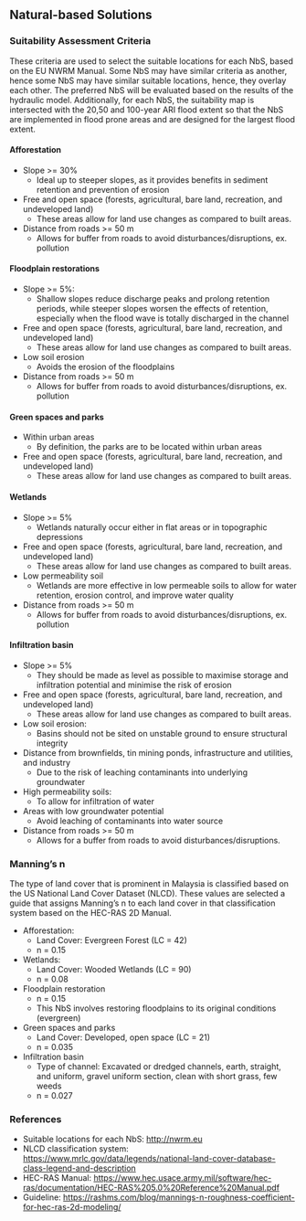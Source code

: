 ## Natural-based Solutions

### Suitability Assessment Criteria

These criteria are used to select the suitable locations for each NbS, based on the EU NWRM Manual. Some NbS may have similar criteria as another, hence some NbS may have similar suitable locations, hence, they overlay each other. The preferred NbS will be evaluated based on the results of the hydraulic model. Additionally, for each NbS, the suitability map is intersected with the 20,50 and 100-year ARI flood extent so that the NbS are implemented in flood prone areas and are designed for the largest flood extent. 
 
#### Afforestation

* Slope >= 30%
  * Ideal up to steeper slopes, as it provides benefits in sediment retention and prevention of erosion
* Free and open space (forests, agricultural, bare land, recreation, and undeveloped land)
  * These areas allow for land use changes as compared to built areas.
* Distance from roads >= 50 m
  * Allows for buffer from roads to avoid disturbances/disruptions, ex. pollution

#### Floodplain restorations

* Slope >= 5%:
  * Shallow slopes reduce discharge peaks and prolong retention periods, while steeper slopes worsen the effects of retention, especially when the flood wave is totally discharged in the channel
* Free and open space (forests, agricultural, bare land, recreation, and undeveloped land)
  * These areas allow for land use changes as compared to built areas.
* Low soil erosion
  * Avoids the erosion of the floodplains
* Distance from roads >= 50 m
  * Allows for buffer from roads to avoid disturbances/disruptions, ex. pollution

#### Green spaces and parks

* Within urban areas
  * By definition, the parks are to be located within urban areas
* Free and open space (forests, agricultural, bare land, recreation, and undeveloped land)
  * These areas allow for land use changes as compared to built areas.

#### Wetlands

* Slope >= 5%
  * Wetlands naturally occur either in flat areas or in topographic depressions
* Free and open space (forests, agricultural, bare land, recreation, and undeveloped land)
  * These areas allow for land use changes as compared to built areas.
* Low permeability soil
  * Wetlands are more effective in low permeable soils to allow for water retention, erosion control, and improve water quality
* Distance from roads >= 50 m
  * Allows for buffer from roads to avoid disturbances/disruptions, ex. pollution

#### Infiltration basin

* Slope >= 5%
  * They should be made as level as possible to maximise storage and infiltration potential and minimise the risk of erosion
* Free and open space (forests, agricultural, bare land, recreation, and undeveloped land)
  * These areas allow for land use changes as compared to built areas.
* Low soil erosion:
  * Basins should not be sited on unstable ground to ensure structural integrity
* Distance from brownfields, tin mining ponds, infrastructure and utilities, and industry
  * Due to the risk of leaching contaminants into underlying groundwater
* High permeability soils:
  * To allow for infiltration of water
* Areas with low groundwater potential
  * Avoid leaching of contaminants into water source
* Distance from roads >= 50 m
  * Allows for a buffer from roads to avoid disturbances/disruptions.

### Manning’s n 

The type of land cover that is prominent in Malaysia is classified based on the US National Land Cover Dataset (NLCD). These values are selected a guide that assigns Manning’s n to each land cover in that classification system based on the HEC-RAS 2D Manual. 

* Afforestation:
  * Land Cover: Evergreen Forest (LC = 42)
  * n = 0.15
* Wetlands:
  * Land Cover: Wooded Wetlands (LC = 90)
  * n = 0.08
* Floodplain restoration
  * n = 0.15
  * This NbS involves restoring floodplains to its original conditions (evergreen)
* Green spaces and parks
  * Land Cover: Developed, open space (LC = 21)
  * n = 0.035
* Infiltration basin
  * Type of channel: Excavated or dredged channels, earth, straight, and uniform, gravel uniform section, clean with short grass, few weeds
  * n = 0.027

### References

* Suitable locations for each NbS: http://nwrm.eu
* NLCD classification system: https://www.mrlc.gov/data/legends/national-land-cover-database-class-legend-and-description
* HEC-RAS Manual: https://www.hec.usace.army.mil/software/hec-ras/documentation/HEC-RAS%205.0%20Reference%20Manual.pdf
* Guideline: https://rashms.com/blog/mannings-n-roughness-coefficient-for-hec-ras-2d-modeling/


